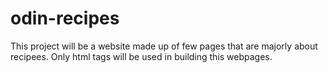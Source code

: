 # odin-recipes

This project will be a website made up of few pages that are majorly about recipees.
Only html tags will be used in building this webpages.

